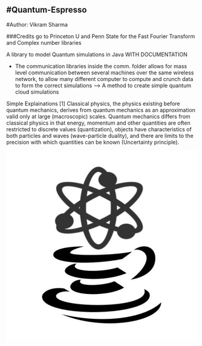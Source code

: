 #Quantum-Espresso
-----------------------
#Author: Vikram Sharma

###Credits go to Princeton U and Penn State for the Fast Fourier Transform and Complex number libraries

A library to model Quantum simulations in Java WITH DOCUMENTATION

- The communication libraries inside the comm. folder allows for mass level communication between several machines over the same wireless network, to allow many different computer to compute and crunch data to form the correct simulations --> A method to create simple quantum cloud simulations

Simple Explainations
[1] Classical physics, the physics existing before quantum mechanics, derives from quantum mechanics as an approximation valid only at large (macroscopic) scales. Quantum mechanics differs from classical physics in that energy, momentum and other quantities are often restricted to discrete values (quantization), objects have characteristics of both particles and waves (wave-particle duality), and there are limits to the precision with which quantities can be known (Uncertainty principle).


![Alt text](/icon.jpg?raw=true "Quantum-Espresso")

